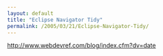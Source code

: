 ```yaml
---
layout: default
title: "Eclipse Navigator Tidy"
permalink: /2005/03/21/Eclipse-Navigator-Tidy/
---
```


<a href="http://www.webdevref.com/blog/index.cfm?dv=date" target="_blank">http://www.webdevref.com/blog/index.cfm?dv=date</a><br/>